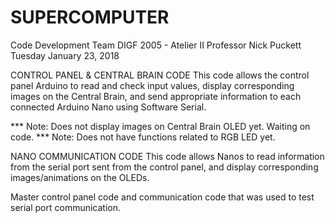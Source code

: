 # SUPERCOMPUTER
Code Development Team
DIGF 2005 - Atelier II
Professor Nick Puckett
Tuesday January 23, 2018

CONTROL PANEL & CENTRAL BRAIN CODE
This code allows the control panel Arduino to read and check input values,
display corresponding images on the Central Brain, and send appropriate
information to each connected Arduino Nano using Software Serial.

*** Note: Does not display images on Central Brain OLED yet. Waiting on code.
*** Note: Does not have functions related to RGB LED yet.
  
NANO COMMUNICATION CODE
This code allows Nanos to read information from the serial port sent
from the control panel, and display corresponding images/animations on
the OLEDs.

Master control panel code and communication code that was used to test serial port communication.
